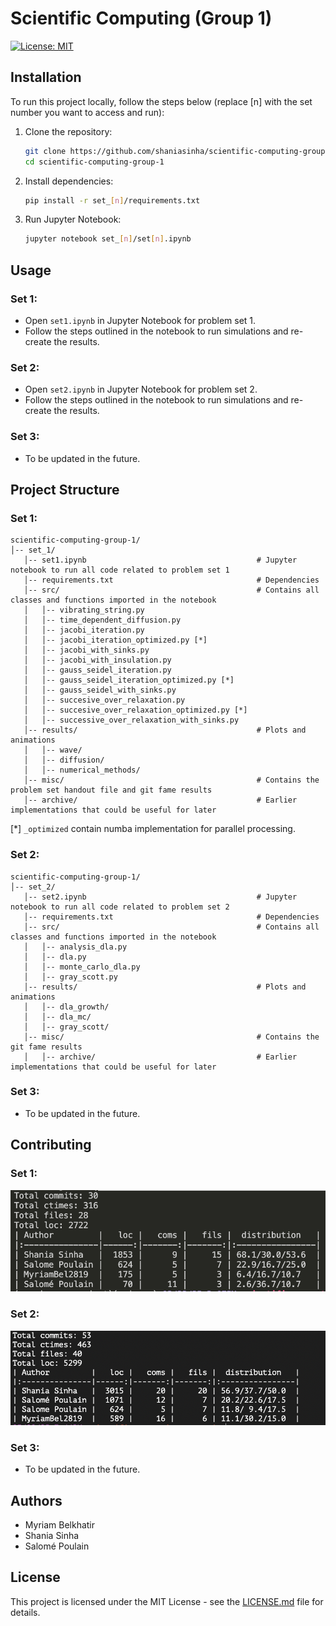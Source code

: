 # Scientific Computing (Group 1)

[![License: MIT](https://img.shields.io/badge/License-MIT-yellow.svg)](https://opensource.org/licenses/MIT)

## Installation
To run this project locally, follow the steps below (replace [n] with the set number you want to access and run):

1. Clone the repository:
   ```bash
   git clone https://github.com/shaniasinha/scientific-computing-group-1.git
   cd scientific-computing-group-1
   ```
2. Install dependencies:
   ```bash
   pip install -r set_[n]/requirements.txt
   ```
3. Run Jupyter Notebook:
   ```bash
   jupyter notebook set_[n]/set[n].ipynb
   ```

## Usage
### Set 1:
- Open `set1.ipynb` in Jupyter Notebook for problem set 1.
- Follow the steps outlined in the notebook to run simulations and re-create the results.

### Set 2:
- Open `set2.ipynb` in Jupyter Notebook for problem set 2.
- Follow the steps outlined in the notebook to run simulations and re-create the results.

### Set 3:
- To be updated in the future.

## Project Structure
### Set 1:
```
scientific-computing-group-1/
│-- set_1/
   │-- set1.ipynb                                      # Jupyter notebook to run all code related to problem set 1
   │-- requirements.txt                                # Dependencies
   │-- src/                                            # Contains all classes and functions imported in the notebook
   │   │-- vibrating_string.py
   │   │-- time_dependent_diffusion.py 
   │   │-- jacobi_iteration.py
   │   │-- jacobi_iteration_optimized.py [*]
   │   │-- jacobi_with_sinks.py
   │   │-- jacobi_with_insulation.py
   │   │-- gauss_seidel_iteration.py
   │   │-- gauss_seidel_iteration_optimized.py [*]
   │   │-- gauss_seidel_with_sinks.py
   │   │-- succesive_over_relaxation.py
   │   │-- succesive_over_relaxation_optimized.py [*]
   │   │-- successive_over_relaxation_with_sinks.py
   │-- results/                                        # Plots and animations 
   │   │-- wave/
   │   │-- diffusion/
   │   │-- numerical_methods/
   │-- misc/                                           # Contains the problem set handout file and git fame results
   │-- archive/                                        # Earlier implementations that could be useful for later

```
[*] `_optimized` contain numba implementation for parallel processing.

### Set 2:
```
scientific-computing-group-1/
│-- set_2/
   │-- set2.ipynb                                      # Jupyter notebook to run all code related to problem set 2
   │-- requirements.txt                                # Dependencies
   │-- src/                                            # Contains all classes and functions imported in the notebook
   │   │-- analysis_dla.py
   │   │-- dla.py
   │   │-- monte_carlo_dla.py
   │   │-- gray_scott.py
   │-- results/                                        # Plots and animations 
   │   │-- dla_growth/
   │   │-- dla_mc/
   │   │-- gray_scott/
   │-- misc/                                           # Contains the git fame results
   │   │-- archive/                                    # Earlier implementations that could be useful for later

```

### Set 3:
- To be updated in the future.

## Contributing

### Set 1:
<div align="left">
    <img src="set_1/misc/fame_set1.png" alt="Git fame" width="600"/>
</div>

### Set 2:
<div align="left">
    <img src="set_2/misc/git-fame.png" alt="Git fame set 2" width="600"/>
</div>

### Set 3:
- To be updated in the future.

## Authors
- Myriam Belkhatir
- Shania Sinha
- Salomé Poulain

## License
This project is licensed under the MIT License - see the [LICENSE.md](LICENSE.md) file for details.

